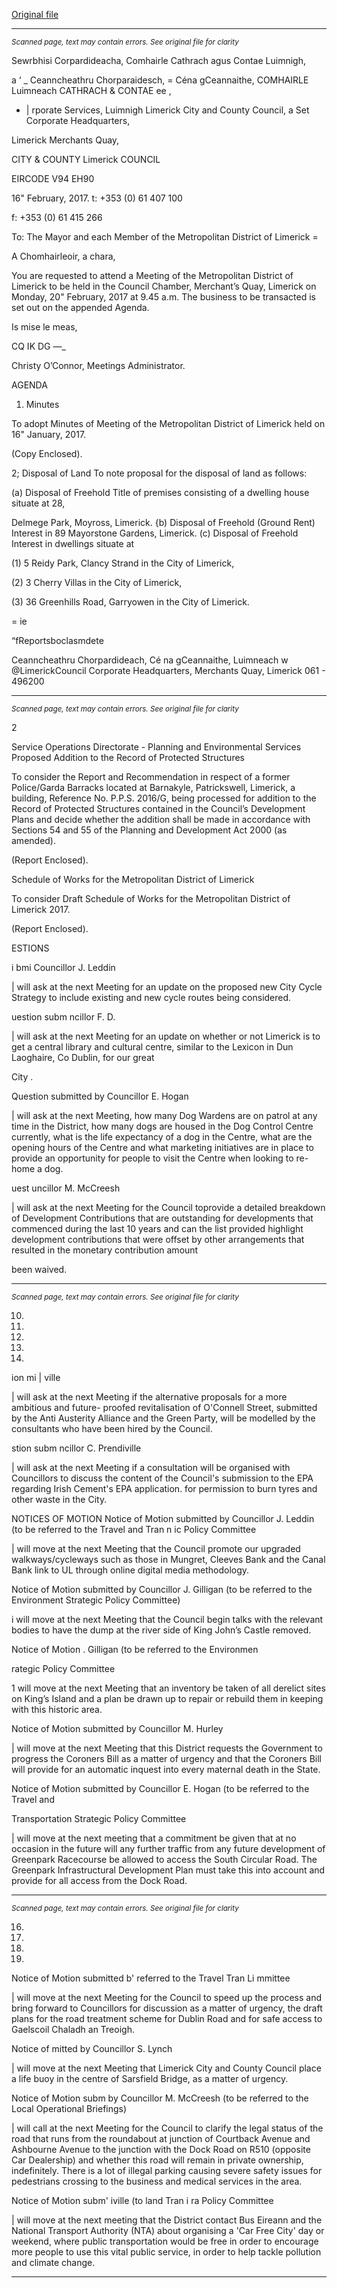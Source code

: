 [Original file](https://beta.limerick.ie/sites/default/files/media/documents/2017-04/00_agenda_20th_february2c_2017.pdf)

---
*<small>Scanned page, text may contain errors. See original file for clarity</small>*  

Sewrbhisi Corpardideacha,
Comhairle Cathrach agus Contae Luimnigh,

a ‘
_ Ceanncheathru Chorparaidesch,
= Céna gCeannaithe,
COMHAIRLE Luimneach
CATHRACH & CONTAE ee ,

* | rporate Services,
Luimnigh Limerick City and County Council,
a Set Corporate Headquarters,

Limerick Merchants Quay,

CITY & COUNTY Limerick
COUNCIL

EIRCODE V94 EH90

16" February, 2017. t: +353 (0) 61 407 100

f: +353 (0) 61 415 266

To: The Mayor and each Member of the Metropolitan District of Limerick =

A Chomhairleoir, a chara,

You are requested to attend a Meeting of the Metropolitan District of Limerick to be held in the
Council Chamber, Merchant’s Quay, Limerick on Monday, 20" February, 2017 at 9.45 a.m. The
business to be transacted is set out on the appended Agenda.

Is mise le meas,

CQ IK DG —_

Christy O’Connor,
Meetings Administrator.

AGENDA
1. Minutes

To adopt Minutes of Meeting of the Metropolitan District of Limerick held on 16" January,
2017.

(Copy Enclosed).

2; Disposal of Land
To note proposal for the disposal of land as follows:

(a) Disposal of Freehold Title of premises consisting of a dwelling house situate at 28,

Delmege Park, Moyross, Limerick.
{b) Disposal of Freehold (Ground Rent) Interest in 89 Mayorstone Gardens, Limerick.
(c) Disposal of Freehold Interest in dwellings situate at

(1) 5 Reidy Park, Clancy Strand in the City of Limerick,

(2) 3 Cherry Villas in the City of Limerick,

(3) 36 Greenhills Road, Garryowen in the City of Limerick.

= ie

“fReportsboclasmdete

Ceanncheathru Chorpardideach, Cé na gCeannaithe, Luimneach w @LimerickCouncil
Corporate Headquarters, Merchants Quay, Limerick 061 - 496200


---
*<small>Scanned page, text may contain errors. See original file for clarity</small>*  

2

Service Operations Directorate - Planning and Environmental Services
Proposed Addition to the Record of Protected Structures

To consider the Report and Recommendation in respect of a former Police/Garda Barracks
located at Barnakyle, Patrickswell, Limerick, a building, Reference No. P.P.S. 2016/G, being
processed for addition to the Record of Protected Structures contained in the Council’s
Development Plans and decide whether the addition shall be made in accordance with
Sections 54 and 55 of the Planning and Development Act 2000 (as amended).

(Report Enclosed).

Schedule of Works for the Metropolitan District of Limerick

To consider Draft Schedule of Works for the Metropolitan District of Limerick 2017.

(Report Enclosed).

ESTIONS

i bmi Councillor J. Leddin

| will ask at the next Meeting for an update on the proposed new City Cycle Strategy to
include existing and new cycle routes being considered.

uestion subm ncillor F. D.

| will ask at the next Meeting for an update on whether or not Limerick is to get a central
library and cultural centre, similar to the Lexicon in Dun Laoghaire, Co Dublin, for our great

City .

Question submitted by Councillor E. Hogan

| will ask at the next Meeting, how many Dog Wardens are on patrol at any time in the
District, how many dogs are housed in the Dog Control Centre currently, what is the life
expectancy of a dog in the Centre, what are the opening hours of the Centre and what
marketing initiatives are in place to provide an opportunity for people to visit the Centre
when looking to re-home a dog.

uest uncillor M. McCreesh

| will ask at the next Meeting for the Council toprovide a detailed breakdown of
Development Contributions that are outstanding for developments that commenced
during the last 10 years and can the list provided highlight development contributions that
were offset by other arrangements that resulted in the monetary contribution amount

been waived.


---
*<small>Scanned page, text may contain errors. See original file for clarity</small>*  

10.

11.

12.

13.

14.

ion mi | ville

| will ask at the next Meeting if the alternative proposals for a more ambitious and future-
proofed revitalisation of O'Connell Street, submitted by the Anti Austerity Alliance and the
Green Party, will be modelled by the consultants who have been hired by the Council.

stion subm ncillor C. Prendiville

| will ask at the next Meeting if a consultation will be organised with Councillors to discuss
the content of the Council's submission to the EPA regarding Irish Cement's EPA application.
for permission to burn tyres and other waste in the City.

NOTICES OF MOTION
Notice of Motion submitted by Councillor J. Leddin (to be referred to the Travel and
Tran n ic Policy Committee

| will move at the next Meeting that the Council promote our upgraded
walkways/cycleways such as those in Mungret, Cleeves Bank and the Canal Bank link to UL
through online digital media methodology.

Notice of Motion submitted by Councillor J. Gilligan (to be referred to the Environment
Strategic Policy Committee)

i will move at the next Meeting that the Council begin talks with the relevant bodies to
have the dump at the river side of King John’s Castle removed.

Notice of Motion . Gilligan (to be referred to the Environmen

rategic Policy Committee

1 will move at the next Meeting that an inventory be taken of all derelict sites on King’s
Island and a plan be drawn up to repair or rebuild them in keeping with this historic area.

Notice of Motion submitted by Councillor M. Hurley

| will move at the next Meeting that this District requests the Government to progress the
Coroners Bill as a matter of urgency and that the Coroners Bill will provide for an automatic
inquest into every maternal death in the State.

Notice of Motion submitted by Councillor E. Hogan (to be referred to the Travel and

Transportation Strategic Policy Committee

| will move at the next meeting that a commitment be given that at no occasion in the
future will any further traffic from any future development of Greenpark Racecourse be
allowed to access the South Circular Road. The Greenpark Infrastructural Development
Plan must take this into account and provide for all access from the Dock Road.


---
*<small>Scanned page, text may contain errors. See original file for clarity</small>*  

16.

17.

18.

19.

Notice of Motion submitted b' referred to the Travel
Tran Li mmittee

| will move at the next Meeting for the Council to speed up the process and bring forward
to Councillors for discussion as a matter of urgency, the draft plans for the road treatment
scheme for Dublin Road and for safe access to Gaelscoil Chaladh an Treoigh.

Notice of mitted by Councillor S. Lynch

| will move at the next Meeting that Limerick City and County Council place a life buoy in
the centre of Sarsfield Bridge, as a matter of urgency.

Notice of Motion subm by Councillor M. McCreesh (to be referred to the Local
Operational Briefings)

| will call at the next Meeting for the Council to clarify the legal status of the road that runs
from the roundabout at junction of Courtback Avenue and Ashbourne Avenue to the
junction with the Dock Road on R510 (opposite Car Dealership) and whether this road will
remain in private ownership, indefinitely. There is a lot of illegal parking causing severe
safety issues for pedestrians crossing to the business and medical services in the area.

Notice of Motion subm' iville (to land
Tran i ra Policy Committee

| will move at the next meeting that the District contact Bus Eireann and the National
Transport Authority (NTA) about organising a 'Car Free City' day or weekend, where public
transportation would be free in order to encourage more people to use this vital public
service, in order to help tackle pollution and climate change.


---
